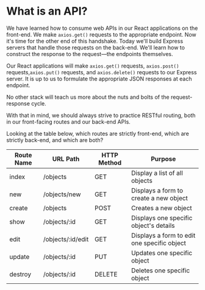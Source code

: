 # What is an API?

We have learned how to consume web APIs in our React applications on the front-end. We make `axios.get()` requests to the appropriate endpoint. Now it's time for the other end of this handshake. Today we'll build Express servers that handle those requests on the back-end. We'll learn how to construct the response to the request—the endpoints themselves.

Our React applications will make `axios.get()` requests, `axios.post()` requests,`axios.put()` requests, and `axios.delete()` requests to our Express server. It is up to us to formulate the appropriate JSON responses at each endpoint.

No other stack will teach us more about the nuts and bolts of the request-response cycle.

With that in mind, we should always strive to practice RESTful routing, both in our front-facing routes and our back-end APIs.

Looking at the table below, which routes are strictly front-end, which are strictly back-end, and which are both?

| Route Name | URL Path          | HTTP Method | Purpose                                     |
|------------|-------------------|-------------|---------------------------------------------|
| index      | /objects          | GET         | Display a list of all objects               |
| new        | /objects/new      | GET         | Displays a form to create a new object      |
| create     | /objects          | POST        | Creates a new object                        |
| show       | /objects/:id      | GET         | Displays one specific object's details      |
| edit       | /objects/:id/edit | GET         | Displays a form to edit one specific object |
| update     | /objects/:id      | PUT         | Updates one specific object                 |
| destroy    | /objects/:id      | DELETE      | Deletes one specific object                 |

